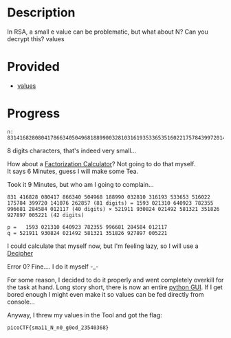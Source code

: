 # Description
In RSA, a small e value can be problematic, but what about N? Can you decrypt this? values

# Provided
- [values](.prov/162-values)

# Progress
```
n: 831416828080417866340504968188990032810316193533653516022175784399720141076262857
```
8 digits characters, that's indeed very small...

How about a [Factorization Calculator](https://www.alpertron.com.ar/ECM.HTM)? Not going to do that myself.<br>
It says 6 Minutes, guess I will make some Tea.

Took it 9 Minutes, but who am I going to complain...
```
831 416828 080417 866340 504968 188990 032810 316193 533653 516022 175784 399720 141076 262857 (81 digits) = 1593 021310 640923 782355 996681 284584 012117 (40 digits) × 521911 930824 021492 581321 351826 927897 005221 (42 digits)
```
```
p =   1593 021310 640923 782355 996681 284584 012117 
q = 521911 930824 021492 581321 351826 927897 005221 
```

I could calculate that myself now, but I'm feeling lazy, so I will use a [Decipher](https://www.dcode.fr/rsa-cipher)

Error 0? Fine.... I do it myself -_-

For some reason, I decided to do it properly and went completely overkill for the task at hand.
Long story short, there is now an entire [python GUI](../../Tools/RSA%20Calculator.py). If I get bored enough I might even make it so values can be fed directly from console...

Anyway, I threw my values in the Tool and got the flag:
```
picoCTF{sma11_N_n0_g0od_23540368}
```
